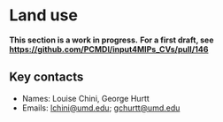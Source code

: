 # Land use

**This section is a work in progress.**
**For a first draft, see https://github.com/PCMDI/input4MIPs_CVs/pull/146**

## Key contacts

- Names: Louise Chini, George Hurtt
- Emails: lchini@umd.edu; gchurtt@umd.edu

<!--- begin-revision-history:UofMD-landState -->
<!--- Do not edit this section, it is automatically updated when the docs are filled out -->
<!--- No revisions, hence section is blank -->
<!--- end-revision-history -->